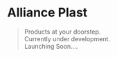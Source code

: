 ### <h1> Alliance Plast </h1>

> Products at your doorstep. <br>
> Currently under development. <br>
> Launching Soon....